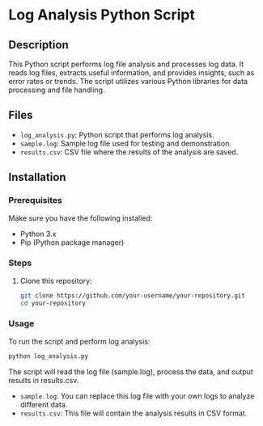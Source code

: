 # Log Analysis Python Script

## Description

This Python script performs log file analysis and processes log data. It reads log files, extracts useful information, and provides insights, such as error rates or trends. The script utilizes various Python libraries for data processing and file handling.

## Files

- `log_analysis.py`: Python script that performs log analysis.
- `sample.log`: Sample log file used for testing and demonstration.
- `results.csv`: CSV file where the results of the analysis are saved.

## Installation

### Prerequisites

Make sure you have the following installed:

- Python 3.x
- Pip (Python package manager)

### Steps

1. Clone this repository:
   ```bash
   git clone https://github.com/your-username/your-repository.git
   cd your-repository
   ```

### Usage

To run the script and perform log analysis:

```bash
python log_analysis.py

```

The script will read the log file (sample.log), process the data, and output results in results.csv.

- `sample.log`: You can replace this log file with your own logs to analyze different data.
- `results.csv`: This file will contain the analysis results in CSV format.
